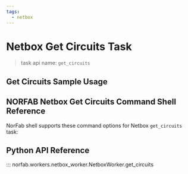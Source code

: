 ```yaml
---
tags:
  - netbox
---
```


# Netbox Get Circuits Task

> task api name: `get_circuits`

## Get Circuits Sample Usage

## NORFAB Netbox Get Circuits Command Shell Reference

NorFab shell supports these command options for Netbox `get_circuits` task:

## Python API Reference

::: norfab.workers.netbox_worker.NetboxWorker.get_circuits
